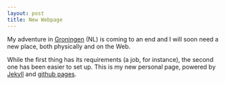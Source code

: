 ```yaml
---
layout: post
title: New Webpage
---
```


My adventure in [Groningen](http://rug.nl) (NL) is coming to an end and
I will soon need a new place, both physically and on the Web.

While the first thing has its requirements (a job, for instance), the
second one has been easier to set up. This is my new personal page,
powered by [Jekyll](http://jekyllrb.com/) and [github
pages](https://pages.github.com/).


